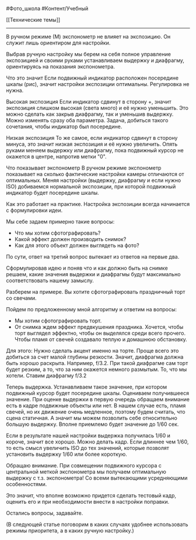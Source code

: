 #Фото_школа #Контент/Учебный 

[[Технические темы]]
__________
В ручном режиме (М) экспонометр не влияет на экспозицию. Он служит лишь ориентиром для настройки.

Выбрав ручную настройку мы берем на себя полное управление экспозицией и своими руками устанавливаем выдержку и диафрагму, ориентируясь на показания экспонометра. 

Что это значит
Если подвижный индикатор расположен посередине шкалы (рис), значит настройки экспозиции оптимальны. Регулировка не нужна.

Высокая экспозиция
Если индикатор сдвинут в сторону +, значит экспозиция слишком высокая (света много) и её нужно уменьшить. Это можно сделать как закрыв диафрагму, так и уменьшив выдержку. Можно изменять сразу оба параметра. Задача, добиться такого сочетания, чтобы индикатор был посередине.

Низкая экспозиция
То же самое, если индикатор сдвинут в сторону минуса, это значит низкая экспозиция и её нужно увеличить. Опять руками меняем выдержку или диафрагму, пока подвижный курсор не окажется в центре, напротив метки "0".

Что показывает экспонометр
В ручном режиме экспонометр показывает на сколько фактические настройки камеры отличаются от оптимальных.
Меняя настройки (выдержку, диафрагму и если нужно ISO) добиваемся нормальной экспозиции, при которой подвижный индикатор будет посередине шкалы.


Как это работает на практике.
Настройка экспозиции всегда начинается с формулировки идеи. 

Мы себе задаем примерно такие вопросы: 
- Что мы хотим сфотографировать?
- Какой эффект должен производить снимок?
- Как для этого объект должен выглядеть на фото?

По сути, ответ на третий вопрос вытекает из ответов на первые два.

Сформулировав идею и поняв что и как должно быть на снимке решаем, какие значения выдержки и диафрагмы будут максимально соответствовать нашему замыслу.

Разберем на примере.
Вы хотите сфотографировать праздничный торт со свечами. 

Пойдем по предложенному мной алгоритму и ответим на вопросы:
- Мы хотим сфотографировать торт.
- От снимка ждем эффект предвкушения праздника. Хочется, чтобы торт выглядел эффектно, чтобы он выделялся среди всего прочего. Чтобы пламя от свечей создавало теплую и домашнюю обстановку.

Для этого:
Нужно сделать акцент именно на торте. Проще всего это добиться за счет малой глубины резкости. Значит, диафрагма должна быть хорошо раскрыта. Например, f/3.2. При такой диафрагме сам торт будет резким, а то, что за ним окажется немного размытым. То, что мы хотели. Ставим диафрагму f/3.2

Теперь выдержка.
Устанавливаем такое значение, при котором подвижный курсор будет посередине шкалы.
Оцениваем получившееся значение.
При оценке выдержки в первую очередь обращаем внимание есть в кадре подвижные объекты или нет. В нашем случае есть, пламя свечей, но их движение очень медленное, поэтому будем считать, что сцена статичная. А значит мы можем позволить себе относительно большую выдержку. Вполне приемлемо будет значение до 1/60 сек.

Если в результате нашей настройки выдержка получилась 1/60 и короче, значит все хорошо. Можно делать кадр.
Если длиннее чем 1/60, то есть смысл увеличить ISO до тех значений, которые позволят установить выдержку 1/60 или более короткую.

Обращаю внимание.
При совмещении подвижного курсора с центральной меткой экспонометра мы получаем оптимальную выдержку с т.з. экспонометра! Со всеми вытекающими усредняющими особенностями. 

Это значит, что вполне возможно придется сделать тестовый кадр, оценить его и при необходимости внести в настройки поправки.

Остались вопросы, задавайте.



(В следующей статье поговорим в каких случаях удобнее использовать режимы приоритета, а в каких ручную настройку.)


